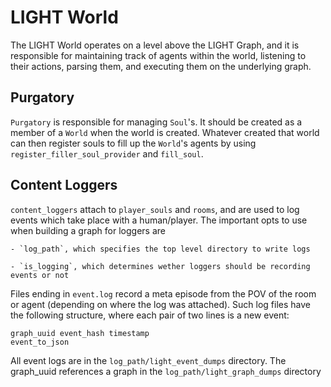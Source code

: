 # LIGHT World

The LIGHT World operates on a level above the LIGHT Graph, and it is responsible for maintaining track of agents within the world, listening to their actions, parsing them, and executing them on the underlying graph.

## Purgatory

`Purgatory` is responsible for managing `Soul`'s. It should be created as a member of a `World` when the world is created. Whatever created that world can then register souls to fill up the `World`'s agents by using `register_filler_soul_provider` and `fill_soul`.

## Content Loggers

`content_loggers` attach to `player_souls` and `rooms`, and are used to log events which take place with a human/player.  The important opts to use when building a graph for loggers are

    - `log_path`, which specifies the top level directory to write logs

    - `is_logging`, which determines wether loggers should be recording events or not

Files ending in `event.log` record a meta episode from the POV of the room or agent (depending on where the log was attached).  Such log files have the following structure, where each pair of two lines is a new event:

    graph_uuid event_hash timestamp
    event_to_json

All event logs are in the `log_path/light_event_dumps` directory.  The graph_uuid references a graph in the `log_path/light_graph_dumps` directory
